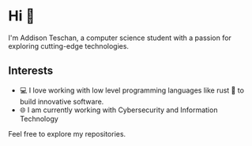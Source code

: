 # Hi 👋

I'm Addison Teschan, a computer science student with a passion for exploring cutting-edge technologies.

## Interests

- 💻 I love working with low level programming languages like rust 🦀 to build innovative software.
- 🌐 I am currently working with Cybersecurity and Information Technology


Feel free to explore my repositories.

